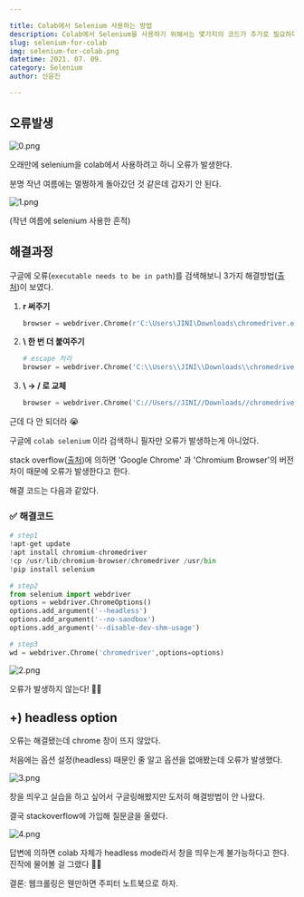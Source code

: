 ```yaml
---

title: Colab에서 Selenium 사용하는 방법
description: Colab에서 Selenium을 사용하기 위해서는 몇가지의 코드가 추가로 필요하다. 이에 대해 알아보자.
slug: selenium-for-colab
img: selenium-for-colab.png
datetime: 2021. 07. 09.
category: Selenium
author: 신윤진

---
```


## 오류발생

![0.png](/selenium-for-colab/0.png)

오래만에 selenium을 colab에서 사용하려고 하니 오류가 발생한다.

분명 작년 여름에는 멀쩡하게 돌아갔던 것 같은데 갑자기 안 된다.

![1.png](/selenium-for-colab/1.png)

(작년 여름에 selenium 사용한 흔적)

## 해결과정

구글에 오류(`executable needs to be in path`)를 검색해보니 3가지 해결방법([출처](https://emessell.tistory.com/148))이 보였다.

1. **r 써주기**

    ```python
    browser = webdriver.Chrome(r'C:\Users\JINI\Downloads\chromedriver.exe')
    ```

2. **\ 한 번 더 붙여주기**

    ```python
    # escape 처리
    browser = webdriver.Chrome('C:\\Users\\JINI\\Downloads\\chromedriver.exe')
    ```

3. **\ → / 로 교체**

    ```python
    browser = webdriver.Chrome('C://Users//JINI//Downloads//chromedriver.exe')
    ```

근데 다 안 되더라 😭

구글에 `colab selenium` 이라 검색하니 필자만 오류가 발생하는게 아니었다.

stack overflow([출처](https://stackoverflow.com/questions/56829470/selenium-google-colab-error-chromedriver-executable-needs-to-be-in-path))에 의하면 'Google Chrome' 과 'Chromium Browser'의 버전 차이 때문에 오류가 발생한다고 한다. 

해결 코드는 다음과 같았다.

### :white_check_mark: 해결코드

```python
# step1
!apt-get update
!apt install chromium-chromedriver
!cp /usr/lib/chromium-browser/chromedriver /usr/bin
!pip install selenium

# step2
from selenium import webdriver
options = webdriver.ChromeOptions()
options.add_argument('--headless')
options.add_argument('--no-sandbox')
options.add_argument('--disable-dev-shm-usage')

# step3
wd = webdriver.Chrome('chromedriver',options=options)
```

![2.png](/selenium-for-colab/2.png)

오류가 발생하지 않는다! 🙊🎉

## +) headless option

오류는 해결됐는데 chrome 창이 뜨지 않았다.

처음에는 옵션 설정(headless) 때문인 줄 알고 옵션을 없애봤는데 오류가 발생했다.

![3.png](/selenium-for-colab/3.png)

창을 띄우고 실습을 하고 싶어서 구글링해봤지만 도저히 해결방법이 안 나왔다.

결국 stackoverflow에 가입해 질문글을 올렸다.

![4.png](/selenium-for-colab/4.png)

답변에 의하면 colab 자체가 headless mode라서 창을 띄우는게 불가능하다고 한다. 진작에 물어볼 걸 그랬다 🤦‍♀️

결론: 웹크롤링은 웬만하면 주피터 노트북으로 하자.